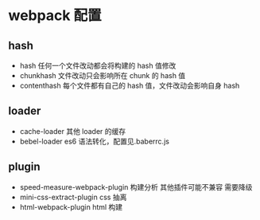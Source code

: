 # webpack 配置

## hash

- hash 任何一个文件改动都会将构建的 hash 值修改
- chunkhash 文件改动只会影响所在 chunk 的 hash 值
- contenthash 每个文件都有自己的 hash 值，文件改动会影响自身 hash

## loader

- cache-loader 其他 loader 的缓存
- bebel-loader es6 语法转化，配置见.baberrc.js

## plugin

- speed-measure-webpack-plugin 构建分析 其他插件可能不兼容 需要降级
- mini-css-extract-plugin css 抽离
- html-webpack-plugin html 构建
